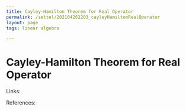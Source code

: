 ```yaml
---
title: Cayley-Hamilton Theorem for Real Operator
permalink: /zettel/202104262203_cayleyHamiltonRealOperator
layout: page
tags: linear algebra

---
```

# Cayley-Hamilton Theorem for Real Operator



Links: 

References: 

